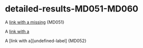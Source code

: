 # detailed-results-MD051-MD060

A [link with a missing](#fragment) {MD051}

A [link with a][defined-label]

A [link with a][undefined-label] {MD052}

[defined-label]: https://example.com
[unused-label]: {MD053}
